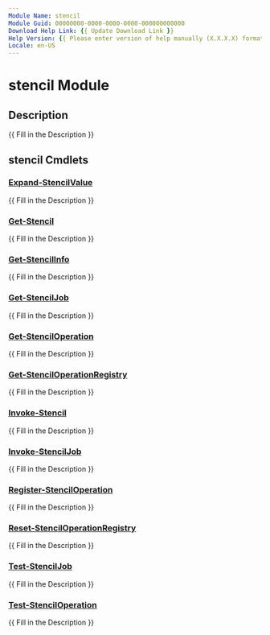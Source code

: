 ```yaml
---
Module Name: stencil
Module Guid: 00000000-0000-0000-0000-000000000000
Download Help Link: {{ Update Download Link }}
Help Version: {{ Please enter version of help manually (X.X.X.X) format }}
Locale: en-US
---
```


# stencil Module
## Description
{{ Fill in the Description }}

## stencil Cmdlets
### [Expand-StencilValue](Expand-StencilValue.md)
{{ Fill in the Description }}

### [Get-Stencil](Get-Stencil.md)
{{ Fill in the Description }}

### [Get-StencilInfo](Get-StencilInfo.md)
{{ Fill in the Description }}

### [Get-StencilJob](Get-StencilJob.md)
{{ Fill in the Description }}

### [Get-StencilOperation](Get-StencilOperation.md)
{{ Fill in the Description }}

### [Get-StencilOperationRegistry](Get-StencilOperationRegistry.md)
{{ Fill in the Description }}

### [Invoke-Stencil](Invoke-Stencil.md)
{{ Fill in the Description }}

### [Invoke-StencilJob](Invoke-StencilJob.md)
{{ Fill in the Description }}

### [Register-StencilOperation](Register-StencilOperation.md)
{{ Fill in the Description }}

### [Reset-StencilOperationRegistry](Reset-StencilOperationRegistry.md)
{{ Fill in the Description }}

### [Test-StencilJob](Test-StencilJob.md)
{{ Fill in the Description }}

### [Test-StencilOperation](Test-StencilOperation.md)
{{ Fill in the Description }}
